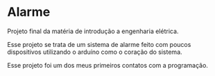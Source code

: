 # Alarme

Projeto final da matéria de introdução a engenharia elétrica. 

Esse projeto se trata de um sistema de alarme feito com poucos dispositivos utilizando o arduíno como o coração do sistema.

Esse projeto foi um dos meus primeiros contatos com a programação.
